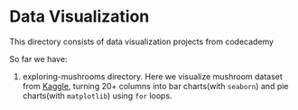 # Data Visualization

This directory consists of data visualization projects from codecademy

So far we have:
1. exploring-mushrooms directory. Here we visualize mushroom dataset from [Kaggle](https://www.kaggle.com/uciml/mushroom-classification), turning 20+ columns into bar charts(with `seaborn`) and pie charts(with `matplotlib`) using `for` loops. 
